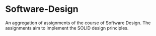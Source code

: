 # Software-Design
An aggregation of assignments of the course of Software Design. The assignments aim to implement the SOLID design principles.
